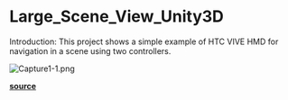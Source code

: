 # Large_Scene_View_Unity3D

Introduction:
This project shows a simple example of HTC VIVE HMD for navigation in a scene using two controllers.

![Capture1-1.png](https://github.com/HugoNip/SceneView_Unity3D/blob/master/figure/Capture1-1.png)

[**source**](https://www.youtube.com/watch?v=iJ0oNYIUFJo&t=325s)

